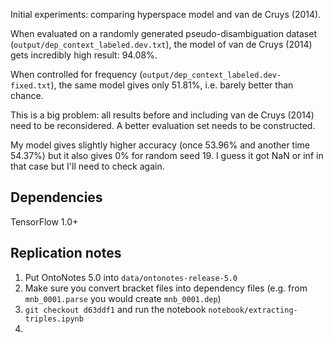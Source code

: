 
Initial experiments: comparing hyperspace model and van de Cruys (2014).

When evaluated on a randomly generated pseudo-disambiguation dataset
(`output/dep_context_labeled.dev.txt`), the model
of van de Cruys (2014) gets incredibly high result: 94.08%.

When controlled for frequency (`output/dep_context_labeled.dev-fixed.txt`),
the same model gives only 51.81%, i.e. barely better than chance.

This is a big problem: all results before and including van de Cruys (2014)
need to be reconsidered. A better evaluation set needs to be constructed. 

My model gives slightly higher accuracy (once 53.96% and another time 54.37%)
but it also gives 0% for random seed 19. I guess it got NaN or inf in that case
but I'll need to check again.

## Dependencies

TensorFlow 1.0+

## Replication notes

1. Put OntoNotes 5.0 into `data/ontonotes-release-5.0`
2. Make sure you convert bracket files into dependency files (e.g. from 
`mnb_0001.parse` you would create `mnb_0001.dep`)
3. `git checkout d63ddf1` and run the notebook `notebook/extracting-triples.ipynb`
4. 